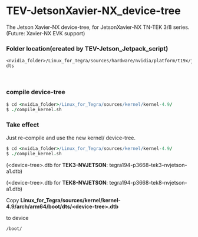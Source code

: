 # TEV-JetsonXavier-NX_device-tree
The Jetson Xavier-NX device-tree, for JetsonXavier-NX TN-TEK 3/8 series. (Future: Xavier-NX EVK support)

### Folder location(created by TEV-Jetson_Jetpack_script)
```
<nvidia_folder>/Linux_for_Tegra/sources/hardware/nvidia/platform/t19x/jakku/kernel-dts
```
&nbsp;

### compile device-tree
``` coffeescript
$ cd <nvidia_folder>/Linux_for_Tegra/sources/kernel/kernel-4.9/
$ ./compile_kernel.sh
```

### Take effect
Just re-compile and use the new kernel/ device-tree.
``` coffeescript
$ cd <nvidia_folder>/Linux_for_Tegra/sources/kernel/kernel-4.9/
$ ./compile_kernel.sh
```

(\<device-tree>.dtb for **TEK3-NVJETSON**: tegra194-p3668-tek3-nvjetson-a1.dtb)

(\<device-tree>.dtb for **TEK8-NVJETSON**: tegra194-p3668-tek8-nvjetson-a1.dtb)

Copy **Linux_for_Tegra/sources/kernel/kernel-4.9/arch/arm64/boot/dts/\<device-tree>.dtb**

to device 
```
/boot/
```
